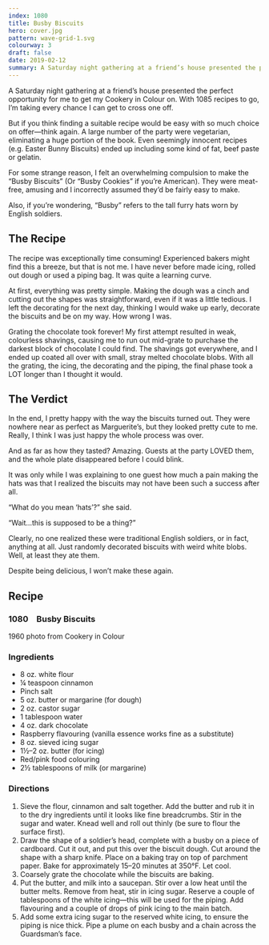 ```yaml
---
index: 1080
title: Busby Biscuits
hero: cover.jpg
pattern: wave-grid-1.svg
colourway: 3
draft: false
date: 2019-02-12
summary: A Saturday night gathering at a friend’s house presented the perfect opportunity for me to get my *Cookery in Colour* on.
---
```


A Saturday night gathering at a friend’s house presented the perfect opportunity for me to get my Cookery in Colour on. With 1085 recipes to go, I’m taking every chance I can get to cross one off.

But if you think finding a suitable recipe would be easy with so much choice on offer—think again. A large number of the party were vegetarian, eliminating a huge portion of the book. Even seemingly innocent recipes (e.g. Easter Bunny Biscuits) ended up including some kind of fat, beef paste or gelatin.

For some strange reason, I felt an overwhelming compulsion to make the “Busby Biscuits” (Or “Busby Cookies” if you’re American). They were meat-free, amusing and I incorrectly assumed they’d be fairly easy to make.

Also, if you’re wondering, “Busby” refers to the tall furry hats worn by English soldiers.

## The Recipe

The recipe was exceptionally time consuming! Experienced bakers might find this a breeze, but that is not me. I have never before made icing, rolled out dough or used a piping bag. It was quite a learning curve.

At first, everything was pretty simple. Making the dough was a cinch and cutting out the shapes was straightforward, even if it was a little tedious. I left the decorating for the next day, thinking I would wake up early, decorate the biscuits and be on my way. How wrong I was.

Grating the chocolate took forever! My first attempt resulted in weak, colourless shavings, causing me to run out mid-grate to purchase the darkest block of chocolate I could find. The shavings got everywhere, and I ended up coated all over with small, stray melted chocolate blobs. With all the grating, the icing, the decorating and the piping, the final phase took a LOT longer than I thought it would.

## The Verdict

In the end, I pretty happy with the way the biscuits turned out. They were nowhere near as perfect as Marguerite’s, but they looked pretty cute to me. Really, I think I was just happy the whole process was over.

And as far as how they tasted? Amazing. Guests at the party LOVED them, and the whole plate disappeared before I could blink.

It was only while I was explaining to one guest how much a pain making the hats was that I realized the biscuits may not have been such a success after all.

“What do you mean ‘hats’?” she said.

“Wait…this is supposed to be a thing?”

Clearly, no one realized these were traditional English soldiers, or in fact, anything at all. Just randomly decorated biscuits with weird white blobs. Well, at least they ate them.

Despite being delicious, I won’t make these again.


## Recipe

### 1080 Busby Biscuits

1960 photo from Cookery in Colour

### Ingredients

- 8 oz. white flour
- ¼ teaspoon cinnamon
- Pinch salt
- 5 oz. butter or margarine (for dough)
- 2 oz. castor sugar
- 1 tablespoon water
- 4 oz. dark chocolate
- Raspberry flavouring (vanilla essence works fine as a substitute)
- 8 oz. sieved icing sugar
- 1½–2 oz. butter (for icing)
- Red/pink food colouring
- 2½ tablespoons of milk (or margarine)

### Directions

1. Sieve the flour, cinnamon and salt together. Add the butter and rub it in to the dry ingredients until it looks like fine breadcrumbs. Stir in the sugar and water. Knead well and roll out thinly (be sure to flour the surface first).
2. Draw the shape of a soldier’s head, complete with a busby on a piece of cardboard. Cut it out, and put this over the biscuit dough. Cut around the shape with a sharp knife. Place on a baking tray on top of parchment paper. Bake for approximately 15–20 minutes at 350°F. Let cool.
3. Coarsely grate the chocolate while the biscuits are baking.
4. Put the butter, and milk into a saucepan. Stir over a low heat until the butter melts. Remove from heat, stir in icing sugar. Reserve a couple of tablespoons of the white icing—this will be used for the piping. Add flavouring and a couple of drops of pink icing to the main batch.
5. Add some extra icing sugar to the reserved white icing, to ensure the piping is nice thick. Pipe a plume on each busby and a chain across the Guardsman’s face.